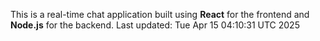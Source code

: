 This is a real-time chat application built using **React** for the frontend and **Node.js** for the backend.
Last updated: Tue Apr 15 04:10:31 UTC 2025
